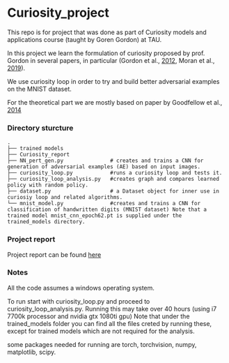 # Curiosity_project
This repo is for project that was done as part of Curiosity models and applications course (taught by Goren Gordon) at TAU.

In this project we learn the formulation of curiosity proposed by prof. Gordon in several papers, in particular (Gordon  et al., [2012](http://docs.wixstatic.com/ugd/80855c_e23ff5655de44647b2269b47dfaab589.pdf), Moran et al., [2019](https://docs.wixstatic.com/ugd/8c0099_cdde28eda25c472da31bd81a5cee5238.pdf)).

We use curiosity loop in order to try and build better adversarial examples on the MNIST dataset. 

For the theoretical part we are mostly based on paper by Goodfellow  et al., [2014](https://arxiv.org/pdf/1412.6572.pdf)



### Directory sturcture


    .
    ├── trained models                   
    ├── Curiosity_report                   
    ├── NN_pert_gen.py               # creates and trains a CNN for generation of adversarial examples (AE) based on input images.
    ├── curiosity_loop.py            #runs a curiosity loop and tests it. 
    ├── curiosity_loop_analysis.py   #creates graph and compares learned policy with random policy.
    ├── dataset.py                   # a Dataset object for inner use in curiosiy loop and related algorithms.
    └── mnist_model.py               #creates and trains a CNN for classification of handwritten digits (MNIST dataset) Note that a trained model mnist_cnn_epoch62.pt is supplied under the trained_models directory.


### Project report 
Project report can be found [here](https://github.com/SolOlga/Curiosity_project/blob/main/Curiosity_report.pdf)



### Notes
All the code assumes a windows operating system.

To run start with curiosity_loop.py and proceed to curiosity_loop_analysis.py. Running this may take over 40 hours (using i7 7700k processor and nvidia gtx 1080ti gpu) Note that under the trained_models folder you can find all the files creted by running these, except for trained models which are not required for the analysis.

some packages needed for running are torch, torchvision, numpy, matplotlib, scipy.

